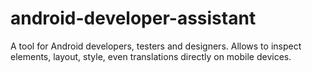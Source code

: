 # android-developer-assistant
A tool for Android developers, testers and designers. Allows to inspect elements, layout, style, even translations directly on mobile devices.
